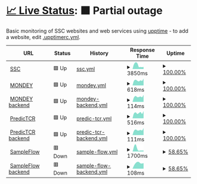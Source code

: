 # [📈 Live Status](https://ssciwr.github.io/monitoring): <!--live status--> **🟧 Partial outage**

Basic monitoring of SSC websites and web services using [upptime](https://github.com/upptime) - to add a website, edit [.upptimerc.yml](.upptimerc.yml).

<!--start: status pages-->
<!-- This summary is generated by Upptime (https://github.com/upptime/upptime) -->
<!-- Do not edit this manually, your changes will be overwritten -->
<!-- prettier-ignore -->
| URL | Status | History | Response Time | Uptime |
| --- | ------ | ------- | ------------- | ------ |
| <img alt="" src="https://icons.duckduckgo.com/ip3/ssc.uni-heidelberg.de.ico" height="13"> [SSC](https://ssc.uni-heidelberg.de) | 🟩 Up | [ssc.yml](https://github.com/ssciwr/monitoring/commits/HEAD/history/ssc.yml) | <details><summary><img alt="Response time graph" src="./graphs/ssc/response-time-week.png" height="20"> 3850ms</summary><br><a href="https://ssciwr.github.io/monitoring/history/ssc"><img alt="Response time 5414" src="https://img.shields.io/endpoint?url=https%3A%2F%2Fraw.githubusercontent.com%2Fssciwr%2Fmonitoring%2FHEAD%2Fapi%2Fssc%2Fresponse-time.json"></a><br><a href="https://ssciwr.github.io/monitoring/history/ssc"><img alt="24-hour response time 2160" src="https://img.shields.io/endpoint?url=https%3A%2F%2Fraw.githubusercontent.com%2Fssciwr%2Fmonitoring%2FHEAD%2Fapi%2Fssc%2Fresponse-time-day.json"></a><br><a href="https://ssciwr.github.io/monitoring/history/ssc"><img alt="7-day response time 3850" src="https://img.shields.io/endpoint?url=https%3A%2F%2Fraw.githubusercontent.com%2Fssciwr%2Fmonitoring%2FHEAD%2Fapi%2Fssc%2Fresponse-time-week.json"></a><br><a href="https://ssciwr.github.io/monitoring/history/ssc"><img alt="30-day response time 5249" src="https://img.shields.io/endpoint?url=https%3A%2F%2Fraw.githubusercontent.com%2Fssciwr%2Fmonitoring%2FHEAD%2Fapi%2Fssc%2Fresponse-time-month.json"></a><br><a href="https://ssciwr.github.io/monitoring/history/ssc"><img alt="1-year response time 5414" src="https://img.shields.io/endpoint?url=https%3A%2F%2Fraw.githubusercontent.com%2Fssciwr%2Fmonitoring%2FHEAD%2Fapi%2Fssc%2Fresponse-time-year.json"></a></details> | <details><summary><a href="https://ssciwr.github.io/monitoring/history/ssc">100.00%</a></summary><a href="https://ssciwr.github.io/monitoring/history/ssc"><img alt="All-time uptime 99.95%" src="https://img.shields.io/endpoint?url=https%3A%2F%2Fraw.githubusercontent.com%2Fssciwr%2Fmonitoring%2FHEAD%2Fapi%2Fssc%2Fuptime.json"></a><br><a href="https://ssciwr.github.io/monitoring/history/ssc"><img alt="24-hour uptime 100.00%" src="https://img.shields.io/endpoint?url=https%3A%2F%2Fraw.githubusercontent.com%2Fssciwr%2Fmonitoring%2FHEAD%2Fapi%2Fssc%2Fuptime-day.json"></a><br><a href="https://ssciwr.github.io/monitoring/history/ssc"><img alt="7-day uptime 100.00%" src="https://img.shields.io/endpoint?url=https%3A%2F%2Fraw.githubusercontent.com%2Fssciwr%2Fmonitoring%2FHEAD%2Fapi%2Fssc%2Fuptime-week.json"></a><br><a href="https://ssciwr.github.io/monitoring/history/ssc"><img alt="30-day uptime 100.00%" src="https://img.shields.io/endpoint?url=https%3A%2F%2Fraw.githubusercontent.com%2Fssciwr%2Fmonitoring%2FHEAD%2Fapi%2Fssc%2Fuptime-month.json"></a><br><a href="https://ssciwr.github.io/monitoring/history/ssc"><img alt="1-year uptime 99.95%" src="https://img.shields.io/endpoint?url=https%3A%2F%2Fraw.githubusercontent.com%2Fssciwr%2Fmonitoring%2FHEAD%2Fapi%2Fssc%2Fuptime-year.json"></a></details>
| <img alt="" src="https://icons.duckduckgo.com/ip3/mondey.de.ico" height="13"> [MONDEY](https://mondey.de) | 🟩 Up | [mondey.yml](https://github.com/ssciwr/monitoring/commits/HEAD/history/mondey.yml) | <details><summary><img alt="Response time graph" src="./graphs/mondey/response-time-week.png" height="20"> 618ms</summary><br><a href="https://ssciwr.github.io/monitoring/history/mondey"><img alt="Response time 675" src="https://img.shields.io/endpoint?url=https%3A%2F%2Fraw.githubusercontent.com%2Fssciwr%2Fmonitoring%2FHEAD%2Fapi%2Fmondey%2Fresponse-time.json"></a><br><a href="https://ssciwr.github.io/monitoring/history/mondey"><img alt="24-hour response time 825" src="https://img.shields.io/endpoint?url=https%3A%2F%2Fraw.githubusercontent.com%2Fssciwr%2Fmonitoring%2FHEAD%2Fapi%2Fmondey%2Fresponse-time-day.json"></a><br><a href="https://ssciwr.github.io/monitoring/history/mondey"><img alt="7-day response time 618" src="https://img.shields.io/endpoint?url=https%3A%2F%2Fraw.githubusercontent.com%2Fssciwr%2Fmonitoring%2FHEAD%2Fapi%2Fmondey%2Fresponse-time-week.json"></a><br><a href="https://ssciwr.github.io/monitoring/history/mondey"><img alt="30-day response time 648" src="https://img.shields.io/endpoint?url=https%3A%2F%2Fraw.githubusercontent.com%2Fssciwr%2Fmonitoring%2FHEAD%2Fapi%2Fmondey%2Fresponse-time-month.json"></a><br><a href="https://ssciwr.github.io/monitoring/history/mondey"><img alt="1-year response time 675" src="https://img.shields.io/endpoint?url=https%3A%2F%2Fraw.githubusercontent.com%2Fssciwr%2Fmonitoring%2FHEAD%2Fapi%2Fmondey%2Fresponse-time-year.json"></a></details> | <details><summary><a href="https://ssciwr.github.io/monitoring/history/mondey">100.00%</a></summary><a href="https://ssciwr.github.io/monitoring/history/mondey"><img alt="All-time uptime 100.00%" src="https://img.shields.io/endpoint?url=https%3A%2F%2Fraw.githubusercontent.com%2Fssciwr%2Fmonitoring%2FHEAD%2Fapi%2Fmondey%2Fuptime.json"></a><br><a href="https://ssciwr.github.io/monitoring/history/mondey"><img alt="24-hour uptime 100.00%" src="https://img.shields.io/endpoint?url=https%3A%2F%2Fraw.githubusercontent.com%2Fssciwr%2Fmonitoring%2FHEAD%2Fapi%2Fmondey%2Fuptime-day.json"></a><br><a href="https://ssciwr.github.io/monitoring/history/mondey"><img alt="7-day uptime 100.00%" src="https://img.shields.io/endpoint?url=https%3A%2F%2Fraw.githubusercontent.com%2Fssciwr%2Fmonitoring%2FHEAD%2Fapi%2Fmondey%2Fuptime-week.json"></a><br><a href="https://ssciwr.github.io/monitoring/history/mondey"><img alt="30-day uptime 100.00%" src="https://img.shields.io/endpoint?url=https%3A%2F%2Fraw.githubusercontent.com%2Fssciwr%2Fmonitoring%2FHEAD%2Fapi%2Fmondey%2Fuptime-month.json"></a><br><a href="https://ssciwr.github.io/monitoring/history/mondey"><img alt="1-year uptime 100.00%" src="https://img.shields.io/endpoint?url=https%3A%2F%2Fraw.githubusercontent.com%2Fssciwr%2Fmonitoring%2FHEAD%2Fapi%2Fmondey%2Fuptime-year.json"></a></details>
| <img alt="" src="https://icons.duckduckgo.com/ip3/mondey.de.ico" height="13"> [MONDEY backend](https://mondey.de/api/languages/) | 🟩 Up | [mondey-backend.yml](https://github.com/ssciwr/monitoring/commits/HEAD/history/mondey-backend.yml) | <details><summary><img alt="Response time graph" src="./graphs/mondey-backend/response-time-week.png" height="20"> 114ms</summary><br><a href="https://ssciwr.github.io/monitoring/history/mondey-backend"><img alt="Response time 121" src="https://img.shields.io/endpoint?url=https%3A%2F%2Fraw.githubusercontent.com%2Fssciwr%2Fmonitoring%2FHEAD%2Fapi%2Fmondey-backend%2Fresponse-time.json"></a><br><a href="https://ssciwr.github.io/monitoring/history/mondey-backend"><img alt="24-hour response time 152" src="https://img.shields.io/endpoint?url=https%3A%2F%2Fraw.githubusercontent.com%2Fssciwr%2Fmonitoring%2FHEAD%2Fapi%2Fmondey-backend%2Fresponse-time-day.json"></a><br><a href="https://ssciwr.github.io/monitoring/history/mondey-backend"><img alt="7-day response time 114" src="https://img.shields.io/endpoint?url=https%3A%2F%2Fraw.githubusercontent.com%2Fssciwr%2Fmonitoring%2FHEAD%2Fapi%2Fmondey-backend%2Fresponse-time-week.json"></a><br><a href="https://ssciwr.github.io/monitoring/history/mondey-backend"><img alt="30-day response time 120" src="https://img.shields.io/endpoint?url=https%3A%2F%2Fraw.githubusercontent.com%2Fssciwr%2Fmonitoring%2FHEAD%2Fapi%2Fmondey-backend%2Fresponse-time-month.json"></a><br><a href="https://ssciwr.github.io/monitoring/history/mondey-backend"><img alt="1-year response time 121" src="https://img.shields.io/endpoint?url=https%3A%2F%2Fraw.githubusercontent.com%2Fssciwr%2Fmonitoring%2FHEAD%2Fapi%2Fmondey-backend%2Fresponse-time-year.json"></a></details> | <details><summary><a href="https://ssciwr.github.io/monitoring/history/mondey-backend">100.00%</a></summary><a href="https://ssciwr.github.io/monitoring/history/mondey-backend"><img alt="All-time uptime 99.85%" src="https://img.shields.io/endpoint?url=https%3A%2F%2Fraw.githubusercontent.com%2Fssciwr%2Fmonitoring%2FHEAD%2Fapi%2Fmondey-backend%2Fuptime.json"></a><br><a href="https://ssciwr.github.io/monitoring/history/mondey-backend"><img alt="24-hour uptime 100.00%" src="https://img.shields.io/endpoint?url=https%3A%2F%2Fraw.githubusercontent.com%2Fssciwr%2Fmonitoring%2FHEAD%2Fapi%2Fmondey-backend%2Fuptime-day.json"></a><br><a href="https://ssciwr.github.io/monitoring/history/mondey-backend"><img alt="7-day uptime 100.00%" src="https://img.shields.io/endpoint?url=https%3A%2F%2Fraw.githubusercontent.com%2Fssciwr%2Fmonitoring%2FHEAD%2Fapi%2Fmondey-backend%2Fuptime-week.json"></a><br><a href="https://ssciwr.github.io/monitoring/history/mondey-backend"><img alt="30-day uptime 99.37%" src="https://img.shields.io/endpoint?url=https%3A%2F%2Fraw.githubusercontent.com%2Fssciwr%2Fmonitoring%2FHEAD%2Fapi%2Fmondey-backend%2Fuptime-month.json"></a><br><a href="https://ssciwr.github.io/monitoring/history/mondey-backend"><img alt="1-year uptime 99.85%" src="https://img.shields.io/endpoint?url=https%3A%2F%2Fraw.githubusercontent.com%2Fssciwr%2Fmonitoring%2FHEAD%2Fapi%2Fmondey-backend%2Fuptime-year.json"></a></details>
| <img alt="" src="https://icons.duckduckgo.com/ip3/predictcr.com.ico" height="13"> [PredicTCR](https://predictcr.com) | 🟩 Up | [predic-tcr.yml](https://github.com/ssciwr/monitoring/commits/HEAD/history/predic-tcr.yml) | <details><summary><img alt="Response time graph" src="./graphs/predic-tcr/response-time-week.png" height="20"> 516ms</summary><br><a href="https://ssciwr.github.io/monitoring/history/predic-tcr"><img alt="Response time 578" src="https://img.shields.io/endpoint?url=https%3A%2F%2Fraw.githubusercontent.com%2Fssciwr%2Fmonitoring%2FHEAD%2Fapi%2Fpredic-tcr%2Fresponse-time.json"></a><br><a href="https://ssciwr.github.io/monitoring/history/predic-tcr"><img alt="24-hour response time 677" src="https://img.shields.io/endpoint?url=https%3A%2F%2Fraw.githubusercontent.com%2Fssciwr%2Fmonitoring%2FHEAD%2Fapi%2Fpredic-tcr%2Fresponse-time-day.json"></a><br><a href="https://ssciwr.github.io/monitoring/history/predic-tcr"><img alt="7-day response time 516" src="https://img.shields.io/endpoint?url=https%3A%2F%2Fraw.githubusercontent.com%2Fssciwr%2Fmonitoring%2FHEAD%2Fapi%2Fpredic-tcr%2Fresponse-time-week.json"></a><br><a href="https://ssciwr.github.io/monitoring/history/predic-tcr"><img alt="30-day response time 583" src="https://img.shields.io/endpoint?url=https%3A%2F%2Fraw.githubusercontent.com%2Fssciwr%2Fmonitoring%2FHEAD%2Fapi%2Fpredic-tcr%2Fresponse-time-month.json"></a><br><a href="https://ssciwr.github.io/monitoring/history/predic-tcr"><img alt="1-year response time 578" src="https://img.shields.io/endpoint?url=https%3A%2F%2Fraw.githubusercontent.com%2Fssciwr%2Fmonitoring%2FHEAD%2Fapi%2Fpredic-tcr%2Fresponse-time-year.json"></a></details> | <details><summary><a href="https://ssciwr.github.io/monitoring/history/predic-tcr">100.00%</a></summary><a href="https://ssciwr.github.io/monitoring/history/predic-tcr"><img alt="All-time uptime 83.62%" src="https://img.shields.io/endpoint?url=https%3A%2F%2Fraw.githubusercontent.com%2Fssciwr%2Fmonitoring%2FHEAD%2Fapi%2Fpredic-tcr%2Fuptime.json"></a><br><a href="https://ssciwr.github.io/monitoring/history/predic-tcr"><img alt="24-hour uptime 100.00%" src="https://img.shields.io/endpoint?url=https%3A%2F%2Fraw.githubusercontent.com%2Fssciwr%2Fmonitoring%2FHEAD%2Fapi%2Fpredic-tcr%2Fuptime-day.json"></a><br><a href="https://ssciwr.github.io/monitoring/history/predic-tcr"><img alt="7-day uptime 100.00%" src="https://img.shields.io/endpoint?url=https%3A%2F%2Fraw.githubusercontent.com%2Fssciwr%2Fmonitoring%2FHEAD%2Fapi%2Fpredic-tcr%2Fuptime-week.json"></a><br><a href="https://ssciwr.github.io/monitoring/history/predic-tcr"><img alt="30-day uptime 100.00%" src="https://img.shields.io/endpoint?url=https%3A%2F%2Fraw.githubusercontent.com%2Fssciwr%2Fmonitoring%2FHEAD%2Fapi%2Fpredic-tcr%2Fuptime-month.json"></a><br><a href="https://ssciwr.github.io/monitoring/history/predic-tcr"><img alt="1-year uptime 83.62%" src="https://img.shields.io/endpoint?url=https%3A%2F%2Fraw.githubusercontent.com%2Fssciwr%2Fmonitoring%2FHEAD%2Fapi%2Fpredic-tcr%2Fuptime-year.json"></a></details>
| <img alt="" src="https://icons.duckduckgo.com/ip3/predictcr.com.ico" height="13"> [PredicTCR backend](https://predictcr.com/api/settings) | 🟩 Up | [predic-tcr-backend.yml](https://github.com/ssciwr/monitoring/commits/HEAD/history/predic-tcr-backend.yml) | <details><summary><img alt="Response time graph" src="./graphs/predic-tcr-backend/response-time-week.png" height="20"> 111ms</summary><br><a href="https://ssciwr.github.io/monitoring/history/predic-tcr-backend"><img alt="Response time 122" src="https://img.shields.io/endpoint?url=https%3A%2F%2Fraw.githubusercontent.com%2Fssciwr%2Fmonitoring%2FHEAD%2Fapi%2Fpredic-tcr-backend%2Fresponse-time.json"></a><br><a href="https://ssciwr.github.io/monitoring/history/predic-tcr-backend"><img alt="24-hour response time 152" src="https://img.shields.io/endpoint?url=https%3A%2F%2Fraw.githubusercontent.com%2Fssciwr%2Fmonitoring%2FHEAD%2Fapi%2Fpredic-tcr-backend%2Fresponse-time-day.json"></a><br><a href="https://ssciwr.github.io/monitoring/history/predic-tcr-backend"><img alt="7-day response time 111" src="https://img.shields.io/endpoint?url=https%3A%2F%2Fraw.githubusercontent.com%2Fssciwr%2Fmonitoring%2FHEAD%2Fapi%2Fpredic-tcr-backend%2Fresponse-time-week.json"></a><br><a href="https://ssciwr.github.io/monitoring/history/predic-tcr-backend"><img alt="30-day response time 118" src="https://img.shields.io/endpoint?url=https%3A%2F%2Fraw.githubusercontent.com%2Fssciwr%2Fmonitoring%2FHEAD%2Fapi%2Fpredic-tcr-backend%2Fresponse-time-month.json"></a><br><a href="https://ssciwr.github.io/monitoring/history/predic-tcr-backend"><img alt="1-year response time 122" src="https://img.shields.io/endpoint?url=https%3A%2F%2Fraw.githubusercontent.com%2Fssciwr%2Fmonitoring%2FHEAD%2Fapi%2Fpredic-tcr-backend%2Fresponse-time-year.json"></a></details> | <details><summary><a href="https://ssciwr.github.io/monitoring/history/predic-tcr-backend">100.00%</a></summary><a href="https://ssciwr.github.io/monitoring/history/predic-tcr-backend"><img alt="All-time uptime 83.62%" src="https://img.shields.io/endpoint?url=https%3A%2F%2Fraw.githubusercontent.com%2Fssciwr%2Fmonitoring%2FHEAD%2Fapi%2Fpredic-tcr-backend%2Fuptime.json"></a><br><a href="https://ssciwr.github.io/monitoring/history/predic-tcr-backend"><img alt="24-hour uptime 100.00%" src="https://img.shields.io/endpoint?url=https%3A%2F%2Fraw.githubusercontent.com%2Fssciwr%2Fmonitoring%2FHEAD%2Fapi%2Fpredic-tcr-backend%2Fuptime-day.json"></a><br><a href="https://ssciwr.github.io/monitoring/history/predic-tcr-backend"><img alt="7-day uptime 100.00%" src="https://img.shields.io/endpoint?url=https%3A%2F%2Fraw.githubusercontent.com%2Fssciwr%2Fmonitoring%2FHEAD%2Fapi%2Fpredic-tcr-backend%2Fuptime-week.json"></a><br><a href="https://ssciwr.github.io/monitoring/history/predic-tcr-backend"><img alt="30-day uptime 100.00%" src="https://img.shields.io/endpoint?url=https%3A%2F%2Fraw.githubusercontent.com%2Fssciwr%2Fmonitoring%2FHEAD%2Fapi%2Fpredic-tcr-backend%2Fuptime-month.json"></a><br><a href="https://ssciwr.github.io/monitoring/history/predic-tcr-backend"><img alt="1-year uptime 83.62%" src="https://img.shields.io/endpoint?url=https%3A%2F%2Fraw.githubusercontent.com%2Fssciwr%2Fmonitoring%2FHEAD%2Fapi%2Fpredic-tcr-backend%2Fuptime-year.json"></a></details>
| <img alt="" src="https://icons.duckduckgo.com/ip3/circuitseq.iwr.uni-heidelberg.de.ico" height="13"> [SampleFlow](https://circuitseq.iwr.uni-heidelberg.de/) | 🟥 Down | [sample-flow.yml](https://github.com/ssciwr/monitoring/commits/HEAD/history/sample-flow.yml) | <details><summary><img alt="Response time graph" src="./graphs/sample-flow/response-time-week.png" height="20"> 1700ms</summary><br><a href="https://ssciwr.github.io/monitoring/history/sample-flow"><img alt="Response time 2018" src="https://img.shields.io/endpoint?url=https%3A%2F%2Fraw.githubusercontent.com%2Fssciwr%2Fmonitoring%2FHEAD%2Fapi%2Fsample-flow%2Fresponse-time.json"></a><br><a href="https://ssciwr.github.io/monitoring/history/sample-flow"><img alt="24-hour response time 0" src="https://img.shields.io/endpoint?url=https%3A%2F%2Fraw.githubusercontent.com%2Fssciwr%2Fmonitoring%2FHEAD%2Fapi%2Fsample-flow%2Fresponse-time-day.json"></a><br><a href="https://ssciwr.github.io/monitoring/history/sample-flow"><img alt="7-day response time 1700" src="https://img.shields.io/endpoint?url=https%3A%2F%2Fraw.githubusercontent.com%2Fssciwr%2Fmonitoring%2FHEAD%2Fapi%2Fsample-flow%2Fresponse-time-week.json"></a><br><a href="https://ssciwr.github.io/monitoring/history/sample-flow"><img alt="30-day response time 1793" src="https://img.shields.io/endpoint?url=https%3A%2F%2Fraw.githubusercontent.com%2Fssciwr%2Fmonitoring%2FHEAD%2Fapi%2Fsample-flow%2Fresponse-time-month.json"></a><br><a href="https://ssciwr.github.io/monitoring/history/sample-flow"><img alt="1-year response time 2018" src="https://img.shields.io/endpoint?url=https%3A%2F%2Fraw.githubusercontent.com%2Fssciwr%2Fmonitoring%2FHEAD%2Fapi%2Fsample-flow%2Fresponse-time-year.json"></a></details> | <details><summary><a href="https://ssciwr.github.io/monitoring/history/sample-flow">58.65%</a></summary><a href="https://ssciwr.github.io/monitoring/history/sample-flow"><img alt="All-time uptime 86.64%" src="https://img.shields.io/endpoint?url=https%3A%2F%2Fraw.githubusercontent.com%2Fssciwr%2Fmonitoring%2FHEAD%2Fapi%2Fsample-flow%2Fuptime.json"></a><br><a href="https://ssciwr.github.io/monitoring/history/sample-flow"><img alt="24-hour uptime 0.00%" src="https://img.shields.io/endpoint?url=https%3A%2F%2Fraw.githubusercontent.com%2Fssciwr%2Fmonitoring%2FHEAD%2Fapi%2Fsample-flow%2Fuptime-day.json"></a><br><a href="https://ssciwr.github.io/monitoring/history/sample-flow"><img alt="7-day uptime 58.65%" src="https://img.shields.io/endpoint?url=https%3A%2F%2Fraw.githubusercontent.com%2Fssciwr%2Fmonitoring%2FHEAD%2Fapi%2Fsample-flow%2Fuptime-week.json"></a><br><a href="https://ssciwr.github.io/monitoring/history/sample-flow"><img alt="30-day uptime 90.48%" src="https://img.shields.io/endpoint?url=https%3A%2F%2Fraw.githubusercontent.com%2Fssciwr%2Fmonitoring%2FHEAD%2Fapi%2Fsample-flow%2Fuptime-month.json"></a><br><a href="https://ssciwr.github.io/monitoring/history/sample-flow"><img alt="1-year uptime 86.64%" src="https://img.shields.io/endpoint?url=https%3A%2F%2Fraw.githubusercontent.com%2Fssciwr%2Fmonitoring%2FHEAD%2Fapi%2Fsample-flow%2Fuptime-year.json"></a></details>
| <img alt="" src="https://icons.duckduckgo.com/ip3/circuitseq.iwr.uni-heidelberg.de.ico" height="13"> [SampleFlow backend](https://circuitseq.iwr.uni-heidelberg.de/api/remaining) | 🟥 Down | [sample-flow-backend.yml](https://github.com/ssciwr/monitoring/commits/HEAD/history/sample-flow-backend.yml) | <details><summary><img alt="Response time graph" src="./graphs/sample-flow-backend/response-time-week.png" height="20"> 108ms</summary><br><a href="https://ssciwr.github.io/monitoring/history/sample-flow-backend"><img alt="Response time 120" src="https://img.shields.io/endpoint?url=https%3A%2F%2Fraw.githubusercontent.com%2Fssciwr%2Fmonitoring%2FHEAD%2Fapi%2Fsample-flow-backend%2Fresponse-time.json"></a><br><a href="https://ssciwr.github.io/monitoring/history/sample-flow-backend"><img alt="24-hour response time 0" src="https://img.shields.io/endpoint?url=https%3A%2F%2Fraw.githubusercontent.com%2Fssciwr%2Fmonitoring%2FHEAD%2Fapi%2Fsample-flow-backend%2Fresponse-time-day.json"></a><br><a href="https://ssciwr.github.io/monitoring/history/sample-flow-backend"><img alt="7-day response time 108" src="https://img.shields.io/endpoint?url=https%3A%2F%2Fraw.githubusercontent.com%2Fssciwr%2Fmonitoring%2FHEAD%2Fapi%2Fsample-flow-backend%2Fresponse-time-week.json"></a><br><a href="https://ssciwr.github.io/monitoring/history/sample-flow-backend"><img alt="30-day response time 117" src="https://img.shields.io/endpoint?url=https%3A%2F%2Fraw.githubusercontent.com%2Fssciwr%2Fmonitoring%2FHEAD%2Fapi%2Fsample-flow-backend%2Fresponse-time-month.json"></a><br><a href="https://ssciwr.github.io/monitoring/history/sample-flow-backend"><img alt="1-year response time 120" src="https://img.shields.io/endpoint?url=https%3A%2F%2Fraw.githubusercontent.com%2Fssciwr%2Fmonitoring%2FHEAD%2Fapi%2Fsample-flow-backend%2Fresponse-time-year.json"></a></details> | <details><summary><a href="https://ssciwr.github.io/monitoring/history/sample-flow-backend">58.65%</a></summary><a href="https://ssciwr.github.io/monitoring/history/sample-flow-backend"><img alt="All-time uptime 86.64%" src="https://img.shields.io/endpoint?url=https%3A%2F%2Fraw.githubusercontent.com%2Fssciwr%2Fmonitoring%2FHEAD%2Fapi%2Fsample-flow-backend%2Fuptime.json"></a><br><a href="https://ssciwr.github.io/monitoring/history/sample-flow-backend"><img alt="24-hour uptime 0.00%" src="https://img.shields.io/endpoint?url=https%3A%2F%2Fraw.githubusercontent.com%2Fssciwr%2Fmonitoring%2FHEAD%2Fapi%2Fsample-flow-backend%2Fuptime-day.json"></a><br><a href="https://ssciwr.github.io/monitoring/history/sample-flow-backend"><img alt="7-day uptime 58.65%" src="https://img.shields.io/endpoint?url=https%3A%2F%2Fraw.githubusercontent.com%2Fssciwr%2Fmonitoring%2FHEAD%2Fapi%2Fsample-flow-backend%2Fuptime-week.json"></a><br><a href="https://ssciwr.github.io/monitoring/history/sample-flow-backend"><img alt="30-day uptime 90.48%" src="https://img.shields.io/endpoint?url=https%3A%2F%2Fraw.githubusercontent.com%2Fssciwr%2Fmonitoring%2FHEAD%2Fapi%2Fsample-flow-backend%2Fuptime-month.json"></a><br><a href="https://ssciwr.github.io/monitoring/history/sample-flow-backend"><img alt="1-year uptime 86.64%" src="https://img.shields.io/endpoint?url=https%3A%2F%2Fraw.githubusercontent.com%2Fssciwr%2Fmonitoring%2FHEAD%2Fapi%2Fsample-flow-backend%2Fuptime-year.json"></a></details>

<!--end: status pages-->

